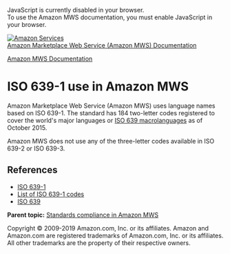 <div id="MWSDX_noscript">

JavaScript is currently disabled in your browser.  
To use the Amazon MWS documentation, you must enable JavaScript in your
browser.

</div>

<div id="MWSDX_divtop">

[![Amazon
Services](https://images-na.ssl-images-amazon.com/images/G/08/mwsportal/fr_FR/amazonservices.gif
"Amazon Services")](http://services.amazon.fr)  
<span id="MWSDX_titlebar">[Amazon Marketplace Web Service (Amazon MWS)
Documentation](https://developer.amazonservices.fr/gp/mws/docs.html)</span>

</div>

<div id="MWSDX_divbottom">

<div id="MWSDX_divleft">

<div id="MWSDX_toc">

</div>

</div>

<div id="MWSDX_divright">

<div id="MWSDX_content">

<span id="MWSDX_breadcrumbs">[Amazon MWS
Documentation](https://developer.amazonservices.fr/gp/mws/docs.html)</span>

<div id="DG_ISO639-1" class="nested0">

# ISO 639-1 use in <span class="ph">Amazon MWS</span>

<div class="body">

<span class="ph">Amazon Marketplace Web Service (Amazon MWS)</span> uses
language names based on ISO 639-1. The standard has 184 two-letter codes
registered to cover the world's major languages or [ISO 639
macrolanguages](https://en.wikipedia.org/wiki/ISO_639_macrolanguage) as
of October 2015.

<span class="ph">Amazon MWS</span> does not use any of the three-letter
codes available in ISO 639-2 or ISO 639-3.

<div id="DG_ISO639-1__639-1References" class="section">

## References

  - [ISO 639-1](https://en.wikipedia.org/wiki/ISO_639-1)
  - [List of ISO 639-1
    codes](https://en.wikipedia.org/wiki/List_of_ISO_639-1_codes)
  - [ISO 639](http://www.iso.org/iso/home/standards/language_codes.htm)

</div>

</div>

<div class="related-links">

<div class="familylinks">

<div class="parentlink">

**Parent topic:** [Standards compliance in Amazon
MWS](../dev_guide/DG_StandardsCompliance.html)

</div>

</div>

</div>

</div>

<div id="MWSDX_footer">

Copyright © 2009-2019 Amazon.com, Inc. or its affiliates. Amazon and
Amazon.com are registered trademarks of Amazon.com, Inc. or its
affiliates. All other trademarks are the property of their respective
owners.

</div>

</div>

</div>

<div style="clear: both;">

</div>

</div>
